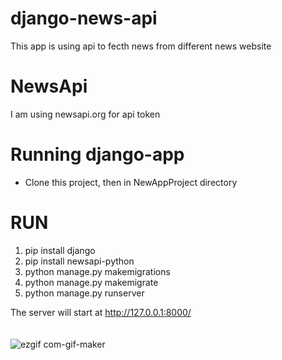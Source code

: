 # django-news-api

This app is using api to fecth news from different news website 

# NewsApi

I am using newsapi.org for api token 

# Running django-app

* Clone this project, then in NewAppProject directory 
 # RUN
 1. pip install django <br/>
 2. pip install newsapi-python <br/>
 3. python manage.py makemigrations <br/>
 4. python manage.py makemigrate <br/>
 3. python manage.py runserver
 
 The server will start at http://127.0.0.1:8000/ 
 <br/>
 <br/>
 <br/>
 ![ezgif com-gif-maker](https://user-images.githubusercontent.com/62092896/127172962-73572404-c86b-411c-b425-f10d49ce0122.gif)

